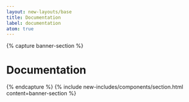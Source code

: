 ```yaml
---
layout: new-layouts/base
title: Documentation
label: documentation
atom: true
---
```


{% capture banner-section %}
<div class="grid-1-col" markdown=1>
  <h1>Documentation</h1>
</div>
{% endcapture %}
{% include new-includes/components/section.html
  content=banner-section
%}
